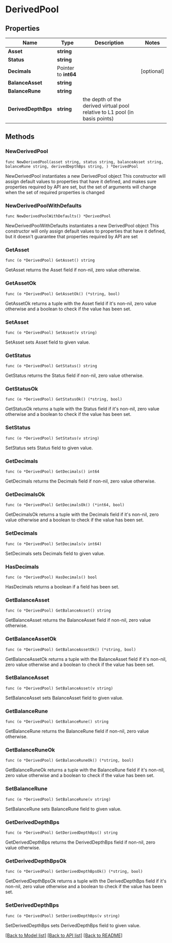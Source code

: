 # DerivedPool

## Properties

Name | Type | Description | Notes
------------ | ------------- | ------------- | -------------
**Asset** | **string** |  | 
**Status** | **string** |  | 
**Decimals** | Pointer to **int64** |  | [optional] 
**BalanceAsset** | **string** |  | 
**BalanceRune** | **string** |  | 
**DerivedDepthBps** | **string** | the depth of the derived virtual pool relative to L1 pool (in basis points) | 

## Methods

### NewDerivedPool

`func NewDerivedPool(asset string, status string, balanceAsset string, balanceRune string, derivedDepthBps string, ) *DerivedPool`

NewDerivedPool instantiates a new DerivedPool object
This constructor will assign default values to properties that have it defined,
and makes sure properties required by API are set, but the set of arguments
will change when the set of required properties is changed

### NewDerivedPoolWithDefaults

`func NewDerivedPoolWithDefaults() *DerivedPool`

NewDerivedPoolWithDefaults instantiates a new DerivedPool object
This constructor will only assign default values to properties that have it defined,
but it doesn't guarantee that properties required by API are set

### GetAsset

`func (o *DerivedPool) GetAsset() string`

GetAsset returns the Asset field if non-nil, zero value otherwise.

### GetAssetOk

`func (o *DerivedPool) GetAssetOk() (*string, bool)`

GetAssetOk returns a tuple with the Asset field if it's non-nil, zero value otherwise
and a boolean to check if the value has been set.

### SetAsset

`func (o *DerivedPool) SetAsset(v string)`

SetAsset sets Asset field to given value.


### GetStatus

`func (o *DerivedPool) GetStatus() string`

GetStatus returns the Status field if non-nil, zero value otherwise.

### GetStatusOk

`func (o *DerivedPool) GetStatusOk() (*string, bool)`

GetStatusOk returns a tuple with the Status field if it's non-nil, zero value otherwise
and a boolean to check if the value has been set.

### SetStatus

`func (o *DerivedPool) SetStatus(v string)`

SetStatus sets Status field to given value.


### GetDecimals

`func (o *DerivedPool) GetDecimals() int64`

GetDecimals returns the Decimals field if non-nil, zero value otherwise.

### GetDecimalsOk

`func (o *DerivedPool) GetDecimalsOk() (*int64, bool)`

GetDecimalsOk returns a tuple with the Decimals field if it's non-nil, zero value otherwise
and a boolean to check if the value has been set.

### SetDecimals

`func (o *DerivedPool) SetDecimals(v int64)`

SetDecimals sets Decimals field to given value.

### HasDecimals

`func (o *DerivedPool) HasDecimals() bool`

HasDecimals returns a boolean if a field has been set.

### GetBalanceAsset

`func (o *DerivedPool) GetBalanceAsset() string`

GetBalanceAsset returns the BalanceAsset field if non-nil, zero value otherwise.

### GetBalanceAssetOk

`func (o *DerivedPool) GetBalanceAssetOk() (*string, bool)`

GetBalanceAssetOk returns a tuple with the BalanceAsset field if it's non-nil, zero value otherwise
and a boolean to check if the value has been set.

### SetBalanceAsset

`func (o *DerivedPool) SetBalanceAsset(v string)`

SetBalanceAsset sets BalanceAsset field to given value.


### GetBalanceRune

`func (o *DerivedPool) GetBalanceRune() string`

GetBalanceRune returns the BalanceRune field if non-nil, zero value otherwise.

### GetBalanceRuneOk

`func (o *DerivedPool) GetBalanceRuneOk() (*string, bool)`

GetBalanceRuneOk returns a tuple with the BalanceRune field if it's non-nil, zero value otherwise
and a boolean to check if the value has been set.

### SetBalanceRune

`func (o *DerivedPool) SetBalanceRune(v string)`

SetBalanceRune sets BalanceRune field to given value.


### GetDerivedDepthBps

`func (o *DerivedPool) GetDerivedDepthBps() string`

GetDerivedDepthBps returns the DerivedDepthBps field if non-nil, zero value otherwise.

### GetDerivedDepthBpsOk

`func (o *DerivedPool) GetDerivedDepthBpsOk() (*string, bool)`

GetDerivedDepthBpsOk returns a tuple with the DerivedDepthBps field if it's non-nil, zero value otherwise
and a boolean to check if the value has been set.

### SetDerivedDepthBps

`func (o *DerivedPool) SetDerivedDepthBps(v string)`

SetDerivedDepthBps sets DerivedDepthBps field to given value.



[[Back to Model list]](../README.md#documentation-for-models) [[Back to API list]](../README.md#documentation-for-api-endpoints) [[Back to README]](../README.md)


